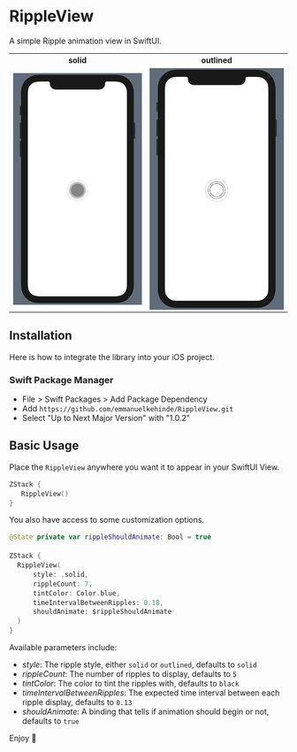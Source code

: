 # RippleView

A simple Ripple animation view in SwiftUI.


<table>
<tr>
<th> solid </th>
<th> outlined </th>
</tr>
<tr>
<td>

<img src=https://raw.githubusercontent.com/emmanuelkehinde/RippleView/main/Media/solid.gif width=400 align="right" />

</td>
<td>

<img src=https://raw.githubusercontent.com/emmanuelkehinde/RippleView/main/Media/outlined.gif width=400 align="right" />

</td>
</tr>
</table>

## Installation

Here is how to integrate the library into your iOS project.

### Swift Package Manager

- File > Swift Packages > Add Package Dependency
- Add `https://github.com/emmanuelkehinde/RippleView.git`
- Select "Up to Next Major Version" with "1.0.2"

## Basic Usage

Place the `RippleView` anywhere you want it to appear in your SwiftUI View.

```swift
ZStack {
   RippleView()
}
```

You also have access to some customization options.

```swift
@State private var rippleShouldAnimate: Bool = true

ZStack {
  RippleView(
      style: .solid,
      rippleCount: 7,
      tintColor: Color.blue,
      timeIntervalBetweenRipples: 0.18,
      shouldAnimate: $rippleShouldAnimate
  )
}
```

Available parameters include:

- *style*: The ripple style, either `solid` or `outlined`, defaults to `solid`
- *rippleCount*: The number of ripples to display, defaults to `5`
- *tintColor*: The color to tint the ripples with, defaults to `black`
- *timeIntervalBetweenRipples*: The expected time interval between each ripple display, defaults to `0.13`
- *shouldAnimate*: A binding that tells if animation should begin or not, defaults to `true`

Enjoy 🚀
